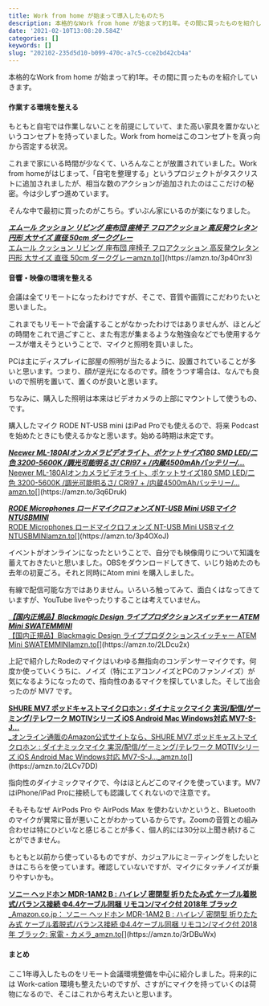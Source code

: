 ```yaml
---
title: Work from home が始まって導入したものたち
description: 本格的なWork from home が始まって約1年。その間に買ったものを紹介していきます。
date: '2021-02-10T13:08:20.584Z'
categories: []
keywords: []
slug: "202102-235d5d10-b099-470c-a7c5-cce2bd42cb4a"
---
```

本格的なWork from home が始まって約1年。その間に買ったものを紹介していきます。

#### 作業する環境を整える

もともと自宅では作業しないことを前提にしていて、また高い家具を置かないというコンセプトを持っていました。Work from homeはこのコンセプトを真っ向から否定する状況。

これまで家にいる時間が少なくて、いろんなことが放置されていました。Work from homeがはじまって、「自宅を整理する」というプロジェクトがタスクリストに追加されましたが、相当な数のアクションが追加されたのはここだけの秘密。今は少しずつ進めています。

そんな中で最初に買ったのがこちら。ずいぶん家にいるのが楽になりました。

[**_エムール クッション リビング 座布団 座椅子 フロアクッション 高反発ウレタン 円形 大サイズ 直径 50cm ダークグレー_**  
エムール クッション リビング 座布団 座椅子 フロアクッション 高反発ウレタン 円形 大サイズ 直径 50cm ダークグレーamzn.to](https://amzn.to/3p4Onr3 "https://amzn.to/3p4Onr3")[](https://amzn.to/3p4Onr3)

#### 音響・映像の環境を整える

会議は全てリモートになったわけですが、そこで、音質や画質にこだわりたいと思いました。

これまでもリモートで会議することがなかったわけではありませんが、ほとんどの時間をこれで過ごすこと、また有志が集まるような勉強会などでも使用するケースが増えそうということで、マイクと照明を買いました。

PCは主にディスプレイに部屋の照明が当たるように、設置されていることが多いと思います。つまり、顔が逆光になるのです。顔をうつす場合は、なんでも良いので照明を置いて、置くのが良いと思います。

ちなみに、購入した照明は本来はビデオカメラの上部にマウントして使うもの、です。

購入したマイク RODE NT-USB mini はiPad Proでも使えるので、将来 Podcast を始めたときにも使えるかなと思います。始める時期は未定です。

[**_Neewer ML-180AIオンカメラビデオライト、ポケットサイズ180 SMD LED/二色 3200-5600K /調光可能明るさ/ CRI97 + /内蔵4500mAhバッテリー/…_**  
Neewer ML-180AIオンカメラビデオライト、ポケットサイズ180 SMD LED/二色 3200-5600K /調光可能明るさ/ CRI97 + /内蔵4500mAhバッテリー/…amzn.to](https://amzn.to/3q6Druk "https://amzn.to/3q6Druk")[](https://amzn.to/3q6Druk)

[**_RODE Microphones ロードマイクロフォンズ NT-USB Mini USBマイク NTUSBMINI_**  
RODE Microphones ロードマイクロフォンズ NT-USB Mini USBマイク NTUSBMINIamzn.to](https://amzn.to/3p4OXoJ "https://amzn.to/3p4OXoJ")[](https://amzn.to/3p4OXoJ)

イベントがオンラインになったということで、自分でも映像周りについて知識を蓄えておきたいと思いました。OBSをダウンロードしてきて、いじり始めたのも去年の初夏ごろ。それと同時にAtom mini を購入しました。

有線で配信可能な方ではありません。いろいろ触ってみて、面白くはなってきていますが、YouTube liveやったりすることは考えていません。

[**_【国内正規品】Blackmagic Design ライブプロダクションスイッチャー ATEM Mini SWATEMMINI_**  
【国内正規品】Blackmagic Design ライブプロダクションスイッチャー ATEM Mini SWATEMMINIamzn.to](https://amzn.to/2LDcu2x "https://amzn.to/2LDcu2x")[](https://amzn.to/2LDcu2x)

上記で紹介したRodeのマイクはいわゆる無指向のコンデンサーマイクです。何度か使っていくうちに、ノイズ（特にエアコンノイズとPCのファンノイズ）が気になるようになったので、指向性のあるマイクを探していました。そして出会ったのが MV7 です。

[**SHURE MV7 ポッドキャストマイクロホン : ダイナミックマイク 実況/配信/ゲーミング/テレワーク MOTIVシリーズ iOS Android Mac Windows対応 MV7-S-J…**  
_オンライン通販のAmazon公式サイトなら、SHURE MV7 ポッドキャストマイクロホン : ダイナミックマイク 実況/配信/ゲーミング/テレワーク MOTIVシリーズ iOS Android Mac Windows対応 MV7-S-J…_amzn.to](https://amzn.to/2LCv7DD "https://amzn.to/2LCv7DD")[](https://amzn.to/2LCv7DD)

指向性のダイナミックマイクで、今はほとんどこのマイクを使っています。MV7はiPhone/iPad Proに接続しても認識してくれないので注意です。

そもそもなぜ AirPods Pro や AirPods Max を使わないかというと、Bluetoothのマイクが異常に音が悪いことがわかっているからです。Zoomの音質との組み合わせは特にひどいなと感じることが多く、個人的には30分以上聞き続けることができません。

もともと以前から使っているものですが、カジュアルにミーティングをしたいときはこちらを使っています。確認していないですが、マイクにタッチノイズが乗りやすいかも。

[**ソニー ヘッドホン MDR-1AM2 B : ハイレゾ 密閉型 折りたたみ式 ケーブル着脱式/バランス接続 Φ4.4ケーブル同梱 リモコン/マイク付 2018年 ブラック**  
_Amazon.co.jp： ソニー ヘッドホン MDR-1AM2 B : ハイレゾ 密閉型 折りたたみ式 ケーブル着脱式/バランス接続 Φ4.4ケーブル同梱 リモコン/マイク付 2018年 ブラック: 家電・カメラ_amzn.to](https://amzn.to/3rDBuWx "https://amzn.to/3rDBuWx")[](https://amzn.to/3rDBuWx)

#### まとめ

ここ1年導入したものをリモート会議環境整備を中心に紹介しました。将来的には Work-cation 環境も整えたいのですが、さすがにマイクを持っていくのは荷物になるので、そこはこれから考えたいと思います。